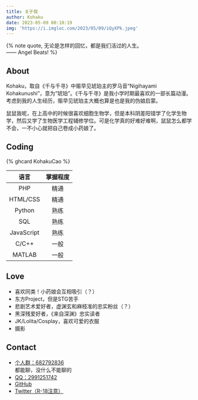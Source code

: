 ```yaml
---
title: 关于我
author: Kohaku
date: 2023-05-09 00:10:19
img: 'https://i.imgloc.com/2023/05/09/iQyXPk.jpeg'
---
```


{% note quote, 无论是怎样的回忆，都是我们活过的人生。<br>
—— Angel Beats! %}

## About

Kohaku，取自《千与千寻》中赈早见琥珀主的罗马音“Nigihayami Kohakunushi”，意为“琥珀”。《千与千寻》是我小学时期最喜欢的一部长篇动漫。考虑到我的人生经历，赈早见琥珀主大概也算是也是我的伪娘启蒙。

鼠鼠我呢，在上高中的时候很喜欢细胞生物学，但是本科阴差阳错学了化学生物学，然后又学了生物医学工程辅修学位。可是化学真的好难好难啊，鼠鼠怎么都学不会，一不小心就把自己卷成小药娘了。

## Coding

{% ghcard KohakuCao %}

| 语言  | 掌握程度 |
|:---:|:----:|
| PHP |  精通  |
| HTML/CSS |  精通  |
| Python |  熟练  |
| SQL |  熟练  |
| JavaScript |  熟练  |
| C/C++ |  一般  |
| MATLAB |  一般  |

## Love

- 喜欢同类！小药娘会互相吸引（？）
- 东方Project，但是STG苦手
- 悲剧艺术爱好者，虚渊玄和麻枝准的忠实粉丝（？）
- 黑深残爱好者，《来自深渊》忠实读者
- JK/Lolita/Cosplay，喜欢可爱的衣服
- 摄影

## Contact

- [个人群：682792836](https://qm.qq.com/cgi-bin/qm/qr?k=qpknXhzKKZhLG_ipDHsadezAcsYg75mD&jump_from=webapi&authKey=e5kQKsHy0iQ/ITLzAwCCFsXbs4Gxgt5+NkrN7lx7I1J9QB8D1hSL/4ShNjZL9NlS)<br>都能聊，没什么不能聊的
- [QQ：2991251742](tencent://AddContact/?fromId=50&fromSubId=1&subcmd=all&uin=2991251742)
- [GitHub](https://github.com/KohakuCao)
- [Twitter（R-18注意）](https://twitter.com/kitsune6324)
